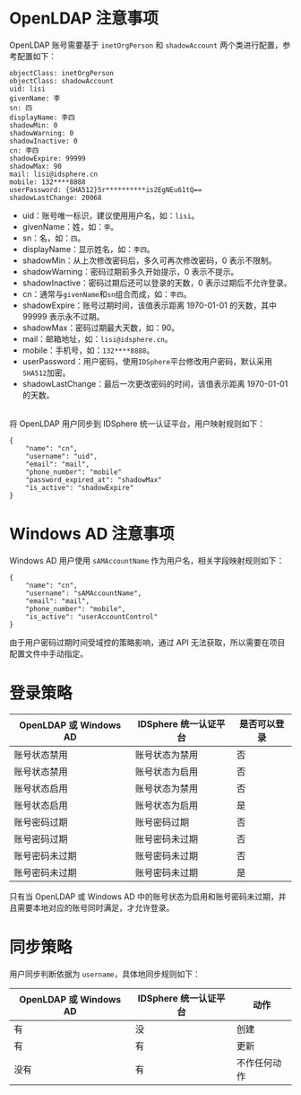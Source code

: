 # OpenLDAP 注意事项
OpenLDAP 账号需要基于 `inetOrgPerson` 和 `shadowAccount` 两个类进行配置，参考配置如下：
```shell
objectClass: inetOrgPerson
objectClass: shadowAccount
uid: lisi
givenName: 李
sn: 四
displayName: 李四
shadowMin: 0
shadowWarning: 0
shadowInactive: 0
cn: 李四
shadowExpire: 99999
shadowMax: 90
mail: lisi@idsphere.cn
mobile: 132****8888
userPassword: {SHA512}5r**********is2EgNEu61tQ==
shadowLastChange: 20068
```
* uid：账号唯一标识，建议使用用户名，如：`lisi`。
* givenName：姓，如：`李`。
* sn：名，如：`四`。
* displayName：显示姓名，如：`李四`。
* shadowMin：从上次修改密码后，多久可再次修改密码，0 表示不限制。
* shadowWarning：密码过期前多久开始提示，0 表示不提示。
* shadowInactive：密码过期后还可以登录的天数，0 表示过期后不允许登录。
* cn：通常与`givenName`和`sn`组合而成，如：`李四`。
* shadowExpire：账号过期时间，该值表示距离 1970-01-01 的天数，其中 99999 表示永不过期。
* shadowMax：密码过期最大天数，如：90。
* mail：邮箱地址，如：`lisi@idsphere.cn`。
* mobile：手机号，如：`132****8888`。
* userPassword：用户密码，使用`IDSphere`平台修改用户密码，默认采用`SHA512`加密。
* shadowLastChange：最后一次更改密码的时间，该值表示距离 1970-01-01 的天数。<br><br>

将 OpenLDAP 用户同步到 IDSphere 统一认证平台，用户映射规则如下：
```shell
{
	"name": "cn",
	"username": "uid",
	"email": "mail",
	"phone_number": "mobile"
	"password_expired_at": "shadowMax"
	"is_active": "shadowExpire"
}
```
# Windows AD 注意事项
Windows AD 用户使用 `sAMAccountName` 作为用户名，相关字段映射规则如下：
```shell
{
	"name": "cn",
	"username": "sAMAccountName",
	"email": "mail",
	"phone_number": "mobile",
	"is_active": "userAccountControl"
}
```
由于用户密码过期时间受域控的策略影响，通过 API 无法获取，所以需要在项目配置文件中手动指定。
# 登录策略
| OpenLDAP 或 Windows AD | IDSphere 统一认证平台 | 是否可以登录 |
|-----------------------|-----------------|--------|
| 账号状态禁用                | 账号状态为禁用         | 否      |
| 账号状态禁用                | 账号状态为启用         | 否      |
| 账号状态启用                | 账号状态为禁用         | 否      |
| 账号状态启用                | 账号状态为启用         | 是      |
| 账号密码过期                | 账号密码过期          | 否      |
| 账号密码过期                | 账号密码未过期         | 否      |
| 账号密码未过期               | 账号密码未过期         | 否      |
| 账号密码未过期               | 账号密码未过期         | 是      |

只有当 OpenLDAP 或 Windows AD 中的账号状态为启用和账号密码未过期，并且需要本地对应的账号同时满足，才允许登录。
# 同步策略
用户同步判断依据为 `username`，具体地同步规则如下：

| OpenLDAP 或 Windows AD | IDSphere 统一认证平台 | 动作     |
|-----------------------|-----------------|--------|
| 有                     | 没               | 创建     |
| 有                     | 有               | 更新     |
| 没有                    | 有               | 不作任何动作 |